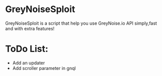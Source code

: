 # GreyNoiseSploit
GreyNoiseSploit is a script that help you use GreyNoise.io API simply,fast and with extra features!

# ToDo List:
- Add an updater
- Add scroller parameter in gnql
